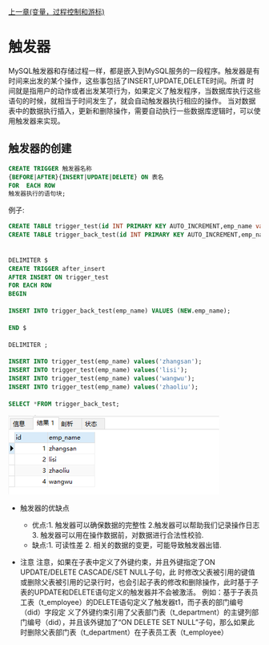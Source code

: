 [上一章(变量，过程控制和游标)](./VARIABLE_PROCESS_CONTROL_CURSOR.MD)
# 触发器
MySQL触发器和存储过程一样，都是嵌入到MySQL服务的一段程序。触发器是有时间来出发的某个操作，这些事包括了INSERT,UPDATE,DELETE时间。所谓
时间就是指用户的动作或者出发某项行为，如果定义了触发程序，当数据库执行这些语句的时候，就相当于时间发生了，就会自动触发器执行相应的操作。
当对数据表中的数据执行插入，更新和删除操作，需要自动执行一些数据库逻辑时，可以使用触发器来实现。


## 触发器的创建
```sql
CREATE TRIGGER 触发器名称
{BEFORE|AFTER}{INSERT|UPDATE|DELETE} ON 表名
FOR  EACH ROW
触发器执行的语句块;
```
例子:
```sql
CREATE TABLE trigger_test(id INT PRIMARY KEY AUTO_INCREMENT,emp_name varchar(32));
CREATE TABLE trigger_back_test(id INT PRIMARY KEY AUTO_INCREMENT,emp_name varchar(32));


DELIMITER $
CREATE TRIGGER after_insert
AFTER INSERT ON trigger_test
FOR EACH ROW
BEGIN

INSERT INTO trigger_back_test(emp_name) VALUES (NEW.emp_name);

END $

DELIMITER ;

INSERT INTO trigger_test(emp_name) values('zhangsan');
INSERT INTO trigger_test(emp_name) values('lisi');
INSERT INTO trigger_test(emp_name) values('wangwu');
INSERT INTO trigger_test(emp_name) values('zhaoliu');

SELECT *FROM trigger_back_test;
```
![触发器执行结果](./files/触发器-1.PNG)

* 触发器的优缺点
    * 优点:1. 触发器可以确保数据的完整性 2.触发器可以帮助我们记录操作日志 3. 触发器可以用在操作数据前，对数据进行合法性校验.
    * 缺点:1. 可读性差 2. 相关的数据的变更，可能导致触发器出错.

* 注意
注意，如果在子表中定义了外键约束，并且外键指定了ON UPDATE/DELETE CASCADE/SET NULL子句，此
时修改父表被引用的键值或删除父表被引用的记录行时，也会引起子表的修改和删除操作，此时基于子
表的UPDATE和DELETE语句定义的触发器并不会被激活。
例如：基于子表员工表（t_employee）的DELETE语句定义了触发器t1，而子表的部门编号（did）字段定
义了外键约束引用了父表部门表（t_department）的主键列部门编号（did），并且该外键加了“ON
DELETE SET NULL”子句，那么如果此时删除父表部门表（t_department）在子表员工表（t_employee）
 

















